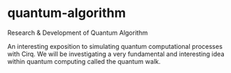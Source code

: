 # quantum-algorithm
Research &amp; Development of Quantum Algorithm


An interesting exposition to simulating quantum computational processes with Cirq. We will be investigating a very fundamental and interesting idea within quantum computing called the quantum walk.
